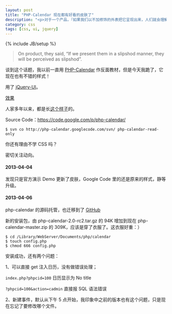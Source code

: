 ```yaml
---
layout: post
title: "PHP-Calendar 现在都有好看的皮肤了"
description: "<p>对于一个产品，『如果我们以不加修饰的外表把它呈现出来，人们就会理解为它粗制滥造』。</p><p>谈到这个话题，我以前一直用 <a href='http://www.php-calendar.com/' target='_blank'>PHP-Calendar</a> 作反面教材，但是今天我跪了，它现在也有不错的样式！</p><p>用了 <a href='http://jqueryui.com/' target='_blank'>jQuery-UI</a>。</p><p><a href='http://www.php-calendar.com/php-calendar-dev/' target='_blank'>效果</a></p><p>人家多年以来，都是长<a href='http://webscripts.softpedia.com/scriptScreenshots/PHP-Calendar-System--Screenshots-31936.html' target='_blank'>这个样子</a>的。</p>"
category: css
tags: [css, ui, jquery]
---
```

{% include JB/setup %}


<blockquote class="warning">
On product, they said, “If we present them in a slipshod manner, they will be perceived as slipshod”.
</blockquote>

谈到这个话题，我以前一直用 [PHP-Calendar](http://www.php-calendar.com/) 作反面教材，但是今天我跪了，它现在也有不错的样式！

用了 [jQuery-UI](http://jqueryui.com/)。

[效果](http://www.php-calendar.com/php-calendar-dev/)

人家多年以来，都是长[这个样子](http://webscripts.softpedia.com/scriptScreenshots/PHP-Calendar-System--Screenshots-31936.html)的。

Source Code：<https://code.google.com/p/php-calendar/>

```
$ svn co http://php-calendar.googlecode.com/svn/ php-calendar-read-only
```

你还有理由不学 CSS 吗？

密切关注动向。

#### 2013-04-04

发现只是官方演示 Demo 更新了皮肤，Google Code 里的还是原来的样式，静等升级。

#### 2013-04-06

php-calendar 的源码托管，也迁移到了 [GitHub](https://github.com/sproctor/php-calendar)

新的安装包，由 php-calendar-2.0-rc2.tar.gz 的 94K 增加到现在 php-calendar-master.zip 的 309K，应该是穿了衣服了。这衣服好重：）

```
$ cd /Library/WebServer/Documents/php/calendar
$ touch config.php
$ chmod 666 config.php
```
安装成功，还有两个问题：

1、可以直接 get 注入日历，没有做错误处理； 

`index.php?phpcid=100` 日历显示为 No title

`?phpcid=100&action=cadmin` 直接报 SQL 语法错误

2、新建事件，默认从下午 5 点开始，我印象中之前的版本也有这个问题，只是现在忘记了要修改哪个文件。



